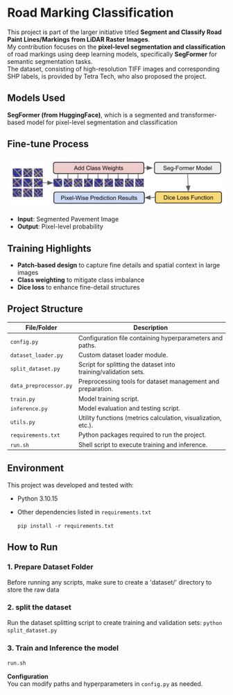 # Road Marking Classification

This project is part of the larger initiative titled **Segment and Classify Road Paint Lines/Markings from LiDAR Raster Images**.  
My contribution focuses on the **pixel-level segmentation and classification** of road markings using deep learning models, specifically **SegFormer** for semantic segmentation tasks.  
The dataset, consisting of high-resolution TIFF images and corresponding SHP labels, is provided by Tetra Tech, who also proposed the project.

## Models Used

**SegFormer (from HuggingFace)**, which is a segmented and transformer-based model for pixel-level segmentation and classification

## Fine-tune Process 

![alter text](assets/image.png)
- **Input**: Segmented Pavement Image
- **Output**: Pixel-level probability


## Training Highlights

- **Patch-based design** to capture fine details and spatial context in large images
- **Class weighting** to mitigate class imbalance
- **Dice loss** to enhance fine-detail structures


## Project Structure
| File/Folder           | Description                                                |
|------------------------|------------------------------------------------------------|
| `config.py`            | Configuration file containing hyperparameters and paths.   |
| `dataset_loader.py`        | Custom dataset loader module.                              |
| `split_dataset.py`     | Script for splitting the dataset into training/validation sets. |
| `data_preprocessor.py`  | Preprocessing tools for dataset management and preparation. |
| `train.py`             | Model training script.                                     |
| `inference.py`        | Model evaluation and testing script.                      |
| `utils.py`             | Utility functions (metrics calculation, visualization, etc.). |
| `requirements.txt`     | Python packages required to run the project.               |
| `run.sh`     | Shell script to execute training and inference.               |

## Environment
This project was developed and tested with:

- Python 3.10.15
- Other dependencies listed in `requirements.txt`  

   `pip install -r requirements.txt`

## How to Run
### 1. Prepare Dataset Folder
Before running any scripts, make sure to create a 'dataset/' directory to store the raw data

### 2. split the dataset
   Run the dataset splitting script to create training and validation sets:
   `python split_dataset.py`

### 3. Train and Inference the model
   ```bash
   run.sh
   ```
**Configuration**  
   You can modify paths and hyperparameters in `config.py` as needed.
